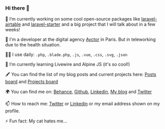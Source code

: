 ### Hi there 👋

🔭 I’m currently working on some cool open-source packages like [laravel-airtable](https://github.com/axeldotdev/laravel-airtable) and [laravel-starter](https://github.com/axeldotdev/laravel-starter) and a big project that I will talk about in a few weeks!

💼 I'm a developer at the digital agency [Ayctor](https://ayctor.com) in Paris. But in teleworking due to the health situation.

👨‍💻 I use daily: `.php`, `.blade.php`, `.js`, `.vue`, `.css`, `.svg`, `.json`

🌱 I’m currently learning Livewire and Alpine JS (it's so cool!)

🖋 You can find the list of my blog posts and current projects here: [Posts board](https://github.com/users/axeldotdev/projects/2) and [Projects board](https://github.com/users/axeldotdev/projects/1)

🌍 You can find me on: [Behance](https://www.behance.net/axeldotdev), [Github](https://github.com/axeldotdev), [Linkedin](https://www.linkedin.com/in/axelcharpentier0/), [My blog](https://world.hey.com/axel.charpentier) and [Twitter](https://twitter.com/axeldotdev)

📫 How to reach me: [Twitter](https://twitter.com/axeldotdev) or [Linkedin](https://www.linkedin.com/in/axelcharpentier0/) or my email address shown on my profile.

⚡ Fun fact: My cat hates me...
